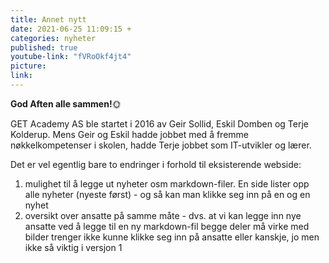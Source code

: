 ```yaml
---
title: Annet nytt
date: 2021-06-25 11:09:15 +
categories: nyheter
published: true
youtube-link: "fVRoOkf4jt4"
picture:
link: 
---
```


**God Aften alle sammen!**🌞

GET Academy AS ble startet i 2016 av Geir Sollid, Eskil Domben og Terje Kolderup. Mens Geir og Eskil hadde jobbet med å fremme nøkkelkompetenser i skolen, hadde Terje jobbet som IT-utvikler og lærer.

Det er vel egentlig bare to endringer i forhold til eksisterende webside: 
1. mulighet til å legge ut nyheter osm markdown-filer. En side lister opp alle nyheter (nyeste først) - og så kan man klikke seg inn på en og en nyhet
2. oversikt over ansatte på samme måte - dvs. at vi kan legge inn nye ansatte ved å legge til en ny markdown-fil
begge deler må virke med bilder
trenger ikke kunne klikke seg inn på ansatte
eller kanskje, jo
men ikke så viktig i versjon 1